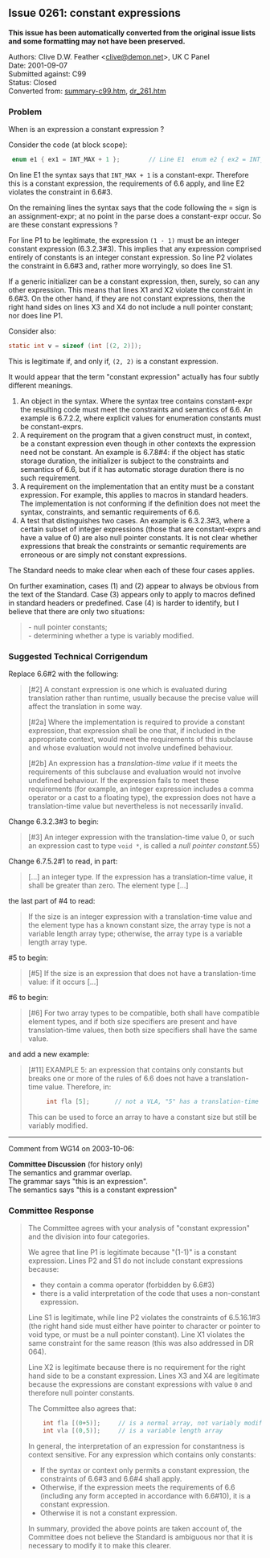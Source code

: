 ## Issue 0261: constant expressions

**This issue has been automatically converted from the original issue lists and some formatting may not have been preserved.**

Authors: Clive D.W. Feather \<clive@demon.net\>, UK C Panel  
Date: 2001-09-07  
Submitted against: C99  
Status: Closed  
Converted from: [summary-c99.htm](https://www.open-std.org/jtc1/sc22/wg14/www/docs/summary-c99.htm), [dr_261.htm](https://www.open-std.org/jtc1/sc22/wg14/www/docs/dr_261.htm)

### Problem

When is an expression a constant expression ?

Consider the code (at block scope):

```c
 enum e1 { ex1 = INT_MAX + 1 };        // Line E1  enum e2 { ex2 = INT_MAX + (0, 1) };   // Line E2  char *p1 = (1 - 1);                   // Line P1  char *p2 = (42, 1 - 1);               // Line P2  short s1 = 42 + (0, 1);               // Line S1  p1 = (42, 1 - 1);                     // Line X1  s1 = (42, 69);                        // Line X2  p2 = 0;                               // Line X3  p2 = 1 - 1;                           // Line X4
```

On line E1 the syntax says that `INT_MAX + 1` is a constant-expr. Therefore this
is a constant expression, the requirements of 6.6 apply, and line E2 violates
the constraint in 6.6#3.

On the remaining lines the syntax says that the code following the \= sign is an
assignment-expr; at no point in the parse does a constant-expr occur. So are
these constant expressions ?

For line P1 to be legitimate, the expression `(1 - 1)` must be an integer
constant expression (6.3.2.3#3). This implies that any expression comprised
entirely of constants is an integer constant expression. So line P2 violates the
constraint in 6.6#3 and, rather more worryingly, so does line S1.

If a generic initializer can be a constant expression, then, surely, so can any
other expression. This means that lines X1 and X2 violate the constraint in
6.6#3. On the other hand, if they are not constant expressions, then the right
hand sides on lines X3 and X4 do not include a null pointer constant; nor does
line P1.

Consider also:

```c
static int v = sizeof (int [(2, 2)]);
```

This is legitimate if, and only if, `(2, 2)` is a constant expression.

It would appear that the term "constant expression" actually has four subtly
different meanings.

1. An object in the syntax. Where the syntax tree contains constant-expr the resulting code must meet the constraints and semantics of 6.6. An example is 6.7.2.2, where explicit values for enumeration constants must be constant-exprs.
2. A requirement on the program that a given construct must, in context, be a constant expression even though in other contexts the expression need not be constant. An example is 6.7.8#4: if the object has static storage duration, the initializer is subject to the constraints and semantics of 6.6, but if it has automatic storage duration there is no such requirement.
3. A requirement on the implementation that an entity must be a constant expression. For example, this applies to macros in standard headers. The implementation is not conforming if the definition does not meet the syntax, constraints, and semantic requirements of 6.6.
4. A test that distinguishes two cases. An example is 6.3.2.3#3, where a certain subset of integer expressions (those that are constant-exprs and have a value of 0\) are also null pointer constants. It is not clear whether expressions that break the constraints or semantic requirements are erroneous or are simply not constant expressions.

The Standard needs to make clear when each of these four cases applies.

On further examination, cases (1) and (2) appear to always be obvious from the
text of the Standard. Case (3) appears only to apply to macros defined in
standard headers or predefined. Case (4) is harder to identify, but I believe
that there are only two situations:

> \- null pointer constants;  
> \- determining whether a type is variably modified.

### Suggested Technical Corrigendum

Replace 6.6#2 with the following:

> \[#2\] A constant expression is one which is evaluated during translation rather
> than runtime, usually because the precise value will affect the translation in
> some way.
>
> \[#2a\] Where the implementation is required to provide a constant expression,
> that expression shall be one that, if included in the appropriate context, would
> meet the requirements of this subclause and whose evaluation would not involve
> undefined behaviour.
>
> \[#2b\] An expression has a *translation-time value* if it meets the
> requirements of this subclause and evaluation would not involve undefined
> behaviour. If the expression fails to meet these requirements (for example, an
> integer expression includes a comma operator or a cast to a floating type), the
> expression does not have a translation-time value but nevertheless is not
> necessarily invalid.

Change 6.3.2.3#3 to begin:

> \[#3\] An integer expression with the translation-time value 0, or such an
> expression cast to type `void *`, is called a *null pointer constant*.55)

Change 6.7.5.2#1 to read, in part:

> \[...\] an integer type. If the expression has a translation-time value, it
> shall be greater than zero. The element type \[...\]

the last part of #4 to read:

> If the size is an integer expression with a translation-time value and the
> element type has a known constant size, the array type is not a variable length
> array type; otherwise, the array type is a variable length array type.

#5 to begin:

> \[#5\] If the size is an expression that does not have a translation-time value:
> if it occurs \[...\]

#6 to begin:

> \[#6\] For two array types to be compatible, both shall have compatible element
> types, and if both size specifiers are present and have translation-time values,
> then both size specifiers shall have the same value.

and add a new example:

> \[#11\] EXAMPLE 5: an expression that contains only constants but breaks one or
> more of the rules of 6.6 does not have a translation-time value. Therefore, in:
>
> ```c
>      int fla [5];       // not a VLA, "5" has a translation-time value      int vla [(0, 5)];  // VLA, 6.6 forbids comma operators
> ```
>
> This can be used to force an array to have a constant size but still be variably
> modified.

---

Comment from WG14 on 2003-10-06:

**Committee Discussion** (for history only)  
The semantics and grammar overlap.  
The grammar says "this is an expression".  
The semantics says "this is a constant expression"

### Committee Response

> The Committee agrees with your analysis of "constant expression" and the
> division into four categories.
>
> We agree that line P1 is legitimate because "(1-1)" is a constant expression.
> Lines P2 and S1 do not include constant expressions because:
>
> * they contain a comma operator (forbidden by 6.6#3)
> * there is a valid interpretation of the code that uses a non-constant expression.
>
> Line S1 is legitimate, while line P2 violates the constraints of 6.5.16.1#3 (the
> right hand side must either have pointer to character or pointer to void type,
> or must be a null pointer constant). Line X1 violates the same constraint for
> the same reason (this was also addressed in DR 064).
>
> Line X2 is legitimate because there is no requirement for the right hand side to
> be a constant expression. Lines X3 and X4 are legitimate because the expressions
> are constant expressions with value `0` and therefore null pointer constants.
>
> The Committee also agrees that:
>
> ```c
>     int fla [(0+5)];     // is a normal array, not variably modified
>     int vla [(0,5)];     // is a variable length array
> ```
>
> In general, the interpretation of an expression for constantness is context
> sensitive. For any expression which contains only constants:
>
> * If the syntax or context only permits a constant expression, the constraints of 6.6#3 and 6.6#4 shall apply.
> * Otherwise, if the expression meets the requirements of 6.6 (including any form accepted in accordance with 6.6#10), it is a constant expression.
> * Otherwise it is not a constant expression.
>
> In summary, provided the above points are taken account of, the Committee does
> not believe the Standard is ambiguous nor that it is necessary to modify it to
> make this clearer.
